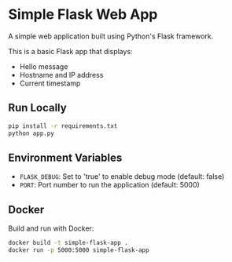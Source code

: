 # Simple Flask Web App 

A simple web application built using Python's Flask framework.

This is a basic Flask app that displays:
- Hello message
- Hostname and IP address
- Current timestamp

## Run Locally

```bash
pip install -r requirements.txt
python app.py
```

## Environment Variables

- `FLASK_DEBUG`: Set to 'true' to enable debug mode (default: false)
- `PORT`: Port number to run the application (default: 5000)

## Docker

Build and run with Docker:

```bash
docker build -t simple-flask-app .
docker run -p 5000:5000 simple-flask-app
```

